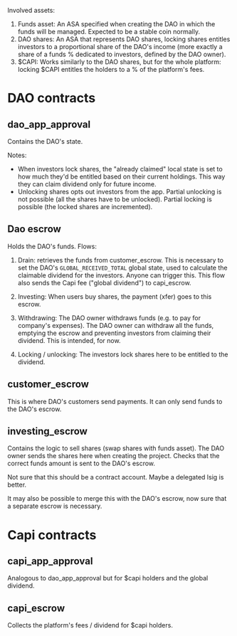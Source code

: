 Involved assets:

1) Funds asset: An ASA specified when creating the DAO in which the funds will be managed. Expected to be a stable coin normally.
2) DAO shares: An ASA that represents DAO shares, locking shares entitles investors to a proportional share of the DAO's income (more exactly a share of a funds % dedicated to investors, defined by the DAO owner).
3) \$CAPI: Works similarly to the DAO shares, but for the whole platform: locking \$CAPI entitles the holders to a % of the platform's fees.

# DAO contracts

## dao_app_approval

Contains the DAO's state. 

Notes:
- When investors lock shares, the "already claimed" local state is set to how much they'd be entitled based on their current holdings. This way they can claim dividend only for future income.
- Unlocking shares opts out investors from the app. Partial unlocking is not possible (all the shares have to be unlocked). Partial locking is possible (the locked shares are incremented).

## Dao escrow

Holds the DAO's funds. Flows:
1) Drain: retrieves the funds from customer_escrow. This is necessary to set the DAO's `GLOBAL_RECEIVED_TOTAL` global state, used to calculate the claimable dividend for the investors. Anyone can trigger this. This flow also sends the Capi fee ("global dividend") to capi_escrow.

2) Investing: When users buy shares, the payment (xfer) goes to this escrow.

3) Withdrawing: The DAO owner withdraws funds (e.g. to pay for company's expenses). The DAO owner can withdraw all the funds, emptying the escrow and preventing investors from claiming their dividend. This is intended, for now.

4) Locking / unlocking: The investors lock shares here to be entitled to the dividend.

## customer_escrow

This is where DAO's customers send payments. It can only send funds to the DAO's escrow.

## investing_escrow

Contains the logic to sell shares (swap shares with funds asset). The DAO owner sends the shares here when creating the project. Checks that the correct funds amount is sent to the DAO's escrow.

Not sure that this should be a contract account. Maybe a delegated lsig is better.

It may also be possible to merge this with the DAO's escrow, now sure that a separate escrow is necessary.

# Capi contracts

## capi_app_approval

Analogous to dao_app_approval but for $capi holders and the global dividend.

## capi_escrow

Collects the platform's fees / dividend for $capi holders.
